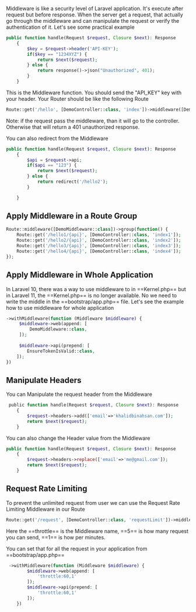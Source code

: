 Middleware is like a security level of Laravel application. It's execute after request but before response. When the server get a request, that actually go through the middleware and can manipulate the request or verify the authentication of it. Let's see some practical example
```php
public function handle(Request $request, Closure $next): Response
    {
        $key = $request->header('API-KEY');
        if($key == "1234XYZ") {
            return $next($request);
        } else {
            return response()->json("Unauthorized", 401);
        }
    }
```
This is the Middleware function. You should send the "API_KEY" key with your header. Your Router should be like the following Route
```php
Route::get('/hello', [DemoController::class, 'index'])->middleware([DemoMiddleware::class]);
```
Note: if the request pass the middleware, than it will go to the controller. Otherwise that will return a 401 unauthorized response.

You can also redirect from the Middleware
```php
public function handle(Request $request, Closure $next): Response
    {
        $api = $request->api;
        if($api == "123") {
            return $next($request);
        } else {
            return redirect('/hello2');
        }

    }
```
## Apply Middleware in a Route Group
```php
Route::middleware([DemoMiddleware::class])->group(function() {
    Route::get('/hello1/{api}', [DemoController::class, 'index1']);
    Route::get('/hello2/{api}', [DemoController::class, 'index2']);
    Route::get('/hello3/{api}', [DemoController::class, 'index3']);
    Route::get('/hello4/{api}', [DemoController::class, 'index4']);
});
```
## Apply Middleware in Whole Application
In Laravel 10, there was a way to use middleware to in ==Kernel.php== but in Laravel 11, the ==Kernel.php== is no longer available.
No we need to write the middle in the ==bootstrap/app.php== file. Let's see the example how to use middleware for whole application
```php
->withMiddleware(function (Middleware $middleware) {
     $middleware->web(append: [
	     DemoMiddleware::class,
     ]);
     
     $middleware->api(prepend: [
		EnsureTokenIsValid::class,
	]);
})
```
## Manipulate Headers
You can Manipulate the request header from the Middleware
```php
 public function handle(Request $request, Closure $next): Response
    {
        $request->headers->add(['email'=>'khalidbinahsan.com']);
        return $next($request);
    }
```
You can also change the Header value from the Middleware
```php
public function handle(Request $request, Closure $next): Response
    {
        $request->headers->replace(['email'=>'me@gmail.com']);
        return $next($request);
    }
```
## Request Rate Limiting
To prevent the unlimited request from user we can use the Request Rate Limiting Middleware in our Route
```php
Route::get('/request', [DemoController::class, 'requestLimit'])->middleware('throttle:5,1');
```
Here the ==throttle== is the Middleware name, ==5== is how many request you can send, ==1== is how per minutes.

You can set that for all the request in your application from ==bootstrap/app.php==
```php
 ->withMiddleware(function (Middleware $middleware) {
        $middleware->web(append: [
            'throttle:60,1'
        ]);
        $middleware->api(prepend: [
            'throttle:60,1'
        ]);
    })
```